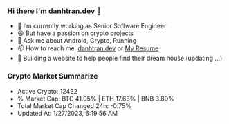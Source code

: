 ### Hi there I'm danhtran.dev 👋

- 🔭 I’m currently working as Senior Software Engineer
- 😄 But have a passion on crypto projects
- 💬 Ask me about Android, Crypto, Running 
- 📫 How to reach me: <a href="https://danhtran.dev" target="_blank">danhtran.dev</a> or <a href="Dan-Resume.pdf" target="_blank">My Resume</a>
- 🌱 Building a website to help people find their dream house (updating ...)

### Crypto Market Summarize
- Active Crypto: 12432
- % Market Cap: BTC 41.05% | ETH 17.63% | BNB 3.80%
- Total Market Cap Changed 24h: -0.75%
- Updated At: 1/27/2023, 6:19:56 AM
